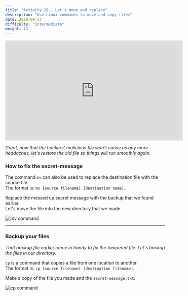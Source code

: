 ```yaml
---
title: "Activity 10 - Let's move and replace"
description: "Use Linux commands to move and copy files"
date: 2020-09-17
difficulty: "Intermediate"
weight: 13
---
```


<iframe width="560" height="315" src="https://www.youtube.com/embed/LPcQW4oGK6g" alt="A YouTube video on Linux Basics Activity 2" frameborder="0" allow="accelerometer; autoplay; clipboard-write; encrypted-media; gyroscope; picture-in-picture" allowfullscreen></iframe>

*Great, now that the hackers' malicious file won't cause us any more headaches, let's restore the old file so things will run smoothly again.*

### How to fix the secret-message

The command `mv` can also be used to replace the destination file with the source file.  
The format is: `mv [source filename] [destination name]`.

Replace the messed up secret message with the backup that we found earlier.  
Let's move the file into the new directory that we made.

![mv command](../images/Act10.1.png?classes=border,shadow)

---

### Backup your files

*That backup file earlier came in handy to fix the tampered file. Let's backup the files in our directory.*

`cp` is a command that copies a file from one location to another.  
The format is: `cp [source filename] [destination filename]`.

Make a copy of the file you made and the `secret-message.txt`.

![cp command](../images/Act10.2.png?classes=border,shadow)
